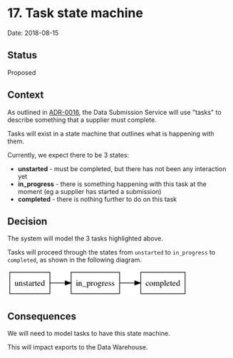 # 17. Task state machine

Date: 2018-08-15

## Status

Proposed

## Context

As outlined in [ADR-0016][adr-0016], the Data Submission Service will use
"tasks" to describe something that a supplier must complete.

Tasks will exist in a state machine that outlines what is happening with them.

Currently, we expect there to be 3 states:

* **unstarted** - must be completed, but there has not been any interaction yet
* **in_progress** - there is something happening with this task at the moment
(eg a supplier has started a submission)
* **completed** - there is nothing further to do on this task

## Decision

The system will model the 3 tasks highlighted above.

Tasks will proceed through the states from `unstarted` to `in_progress` to
`completed`, as shown in the following diagram.

![Task state machine diagram](/doc/diagrams/0017-task-states.jpg)

## Consequences

We will need to model tasks to have this state machine.

This will impact exports to the Data Warehouse.

[adr-0016]: 0016-data-structure-tasks-submissions-entries-and-files.md
